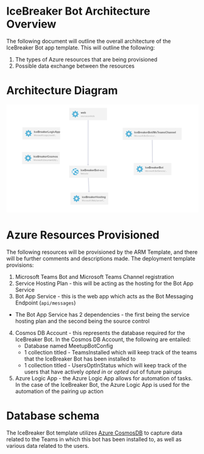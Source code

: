 # IceBreaker Bot Architecture Overview
The following document will outline the overall architecture of the IceBreaker Bot app template. This will outline the following:
1. The types of Azure resources that are being provisioned
2. Possible data exchange between the resources

# Architecture Diagram
![Screenshot1](Architecture/arm-visualizer.png)

# Azure Resources Provisioned
The following resources will be provisioned by the ARM Template, and there will be further comments and descriptions made. The deployment template provisions: 
1. Microsoft Teams Bot and Microsoft Teams Channel registration
2. Service Hosting Plan - this will be acting as the hosting for the Bot App Service
3. Bot App Service - this is the web app which acts as the Bot Messaging Endpoint (`api/messages`)  
  * The Bot App Service has 2 dependencies - the first being the service hosting plan and the second being the source control 
4. Cosmos DB Account - this represents the database required for the IceBreaker Bot. In the Cosmos DB Account, the following are entailed:
   * Database named MeetupBotConfig
   * 1 collection titled - TeamsInstalled which will keep track of the teams that the IceBreaker Bot has been installed to
   * 1 collection titled - UsersOptInStatus which will keep track of the users that have actively *opted in* or *opted out* of future pairups
5. Azure Logic App - the Azure Logic App allows for automation of tasks. In the case of the IceBreaker Bot, the Azure Logic App is used for the automation of the pairing up action

# Database schema
The IceBreaker Bot template utilizes [Azure CosmosDB](https://azure.microsoft.com/en-us/services/cosmos-db/) to capture data related to the Teams in which this bot has been installed to, as well as various data related to the users. 